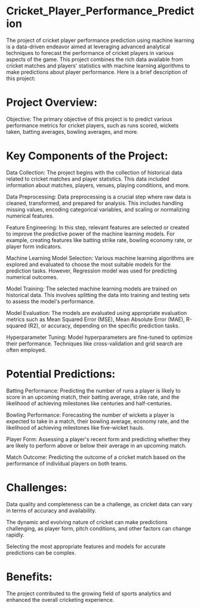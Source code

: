 # Cricket_Player_Performance_Prediction
The project of cricket player performance prediction using machine learning is a data-driven endeavor aimed at leveraging advanced analytical techniques to forecast the performance of cricket players in various aspects of the game. This project combines the rich data available from cricket matches and players' statistics with machine learning algorithms to make predictions about player performance. Here is a brief description of this project:

# Project Overview:

Objective: The primary objective of this project is to predict various performance metrics for cricket players, such as runs scored, wickets taken, batting averages, bowling averages, and more.

# Key Components of the Project:

Data Collection: The project begins with the collection of historical data related to cricket matches and player statistics. This data included information about matches, players, venues, playing conditions, and more.

Data Preprocessing: Data preprocessing is a crucial step where raw data is cleaned, transformed, and prepared for analysis. This includes handling missing values, encoding categorical variables, and scaling or normalizing numerical features.

Feature Engineering: In this step, relevant features are selected or created to improve the predictive power of the machine learning models. For example, creating features like batting strike rate, bowling economy rate, or player form indicators.

Machine Learning Model Selection: Various machine learning algorithms are explored and evaluated to choose the most suitable models for the prediction tasks. However, Regression model was used for predicting numerical outcomes.

Model Training: The selected machine learning models are trained on historical data. This involves splitting the data into training and testing sets to assess the model's performance.

Model Evaluation: The models are evaluated using appropriate evaluation metrics such as Mean Squared Error (MSE), Mean Absolute Error (MAE), R-squared (R2), or accuracy, depending on the specific prediction tasks.

Hyperparameter Tuning: Model hyperparameters are fine-tuned to optimize their performance. Techniques like cross-validation and grid search are often employed.

# Potential Predictions:

Batting Performance: Predicting the number of runs a player is likely to score in an upcoming match, their batting average, strike rate, and the likelihood of achieving milestones like centuries and half-centuries.

Bowling Performance: Forecasting the number of wickets a player is expected to take in a match, their bowling average, economy rate, and the likelihood of achieving milestones like five-wicket hauls.

Player Form: Assessing a player's recent form and predicting whether they are likely to perform above or below their average in an upcoming match.

Match Outcome: Predicting the outcome of a cricket match based on the performance of individual players on both teams.

# Challenges:

Data quality and completeness can be a challenge, as cricket data can vary in terms of accuracy and availability.

The dynamic and evolving nature of cricket can make predictions challenging, as player form, pitch conditions, and other factors can change rapidly.

Selecting the most appropriate features and models for accurate predictions can be complex.

# Benefits:

The project contributed to the growing field of sports analytics and enhanced the overall cricketing experience.
